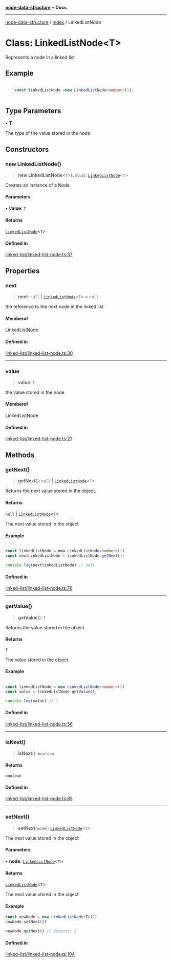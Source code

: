 [**node-data-structure**](../../README.md) • **Docs**

***

[node-data-structure](../../modules.md) / [index](../README.md) / LinkedListNode

# Class: LinkedListNode\<T\>

Represents a node in a linked list

## Example

```typescript
	
	const linkedListNode =new LinkedListNode<number>(1);
	
```

## Type Parameters

• **T**

The type of the value stored in the node

## Constructors

### new LinkedListNode()

> **new LinkedListNode**\<`T`\>(`value`): [`LinkedListNode`](LinkedListNode.md)\<`T`\>

Creates an instance of a Node

#### Parameters

• **value**: `T`

#### Returns

[`LinkedListNode`](LinkedListNode.md)\<`T`\>

#### Defined in

[linked-list/linked-list-node.ts:37](https://github.com/jun-young1993/data-structure/blob/f205746ccba10f87d4e164e6b0f91a626191a53c/src/linked-list/linked-list-node.ts#L37)

## Properties

### next

> **next**: `null` \| [`LinkedListNode`](LinkedListNode.md)\<`T`\> = `null`

the reference to the next node in the linked list

#### Memberof

LinkedListNode

#### Defined in

[linked-list/linked-list-node.ts:30](https://github.com/jun-young1993/data-structure/blob/f205746ccba10f87d4e164e6b0f91a626191a53c/src/linked-list/linked-list-node.ts#L30)

***

### value

> **value**: `T`

the value stored in the node

#### Memberof

LinkedListNode

#### Defined in

[linked-list/linked-list-node.ts:21](https://github.com/jun-young1993/data-structure/blob/f205746ccba10f87d4e164e6b0f91a626191a53c/src/linked-list/linked-list-node.ts#L21)

## Methods

### getNext()

> **getNext**(): `null` \| [`LinkedListNode`](LinkedListNode.md)\<`T`\>

Returns the next value stored in the object.

#### Returns

`null` \| [`LinkedListNode`](LinkedListNode.md)\<`T`\>

The next value stored in the object

#### Example

```typescript

const linkedListNode = new LinkedListNode<number>(1)
const nextLinkedListNode = linkedListNode.getNext();

console.log(nextlinkedListNode) // null

```

#### Defined in

[linked-list/linked-list-node.ts:76](https://github.com/jun-young1993/data-structure/blob/f205746ccba10f87d4e164e6b0f91a626191a53c/src/linked-list/linked-list-node.ts#L76)

***

### getValue()

> **getValue**(): `T`

Returns the value stored in the object.

#### Returns

`T`

The value stored in the object

#### Example

```typescript

const linkedListNode = new LinkedListNode<number>(1)
const value = linkedListNode.getValue();

console.log(value) // 1

```

#### Defined in

[linked-list/linked-list-node.ts:56](https://github.com/jun-young1993/data-structure/blob/f205746ccba10f87d4e164e6b0f91a626191a53c/src/linked-list/linked-list-node.ts#L56)

***

### isNext()

> **isNext**(): `boolean`

#### Returns

`boolean`

#### Defined in

[linked-list/linked-list-node.ts:85](https://github.com/jun-young1993/data-structure/blob/f205746ccba10f87d4e164e6b0f91a626191a53c/src/linked-list/linked-list-node.ts#L85)

***

### setNext()

> **setNext**(`node`): [`LinkedListNode`](LinkedListNode.md)\<`T`\>

The next value stored in the object

#### Parameters

• **node**: [`LinkedListNode`](LinkedListNode.md)\<`T`\>

#### Returns

[`LinkedListNode`](LinkedListNode.md)\<`T`\>

The next value stored in the object

#### Example

```typescript
const newNode = new LinkedListNode<T>(1)
newNode.setNext(2)

newNode.getNext() // Outputs: 2
```

#### Defined in

[linked-list/linked-list-node.ts:104](https://github.com/jun-young1993/data-structure/blob/f205746ccba10f87d4e164e6b0f91a626191a53c/src/linked-list/linked-list-node.ts#L104)
